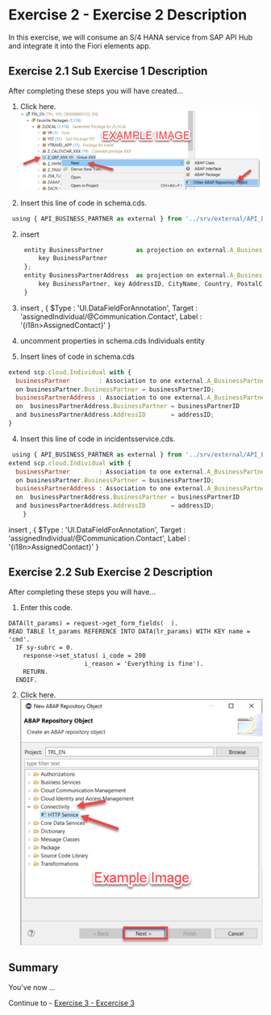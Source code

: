 # Exercise 2 - Exercise 2 Description

In this exercise, we will consume an S/4 HANA service from SAP API Hub and integrate it into the Fiori elements app.

## Exercise 2.1 Sub Exercise 1 Description

After completing these steps you will have created...

1. Click here.
<br>![](/exercises/ex2/images/02_01_0010.png)

2.	Insert this line of code in schema.cds.
```js
 using { API_BUSINESS_PARTNER as external } from '../srv/external/API_BUSINESS_PARTNER.csn';

```

2. insert
   ```js
    entity BusinessPartner         as projection on external.A_BusinessPartner {
        key BusinessPartner
    };
    entity BusinessPartnerAddress  as projection on external.A_BusinessPartnerAddress {
        key BusinessPartner, key AddressID, CityName, Country, PostalCode, FullName, StreetName, HouseNumber
    }
    ```
    
3. insert
   ,
    {
        $Type  : 'UI.DataFieldForAnnotation',
        Target : 'assignedIndividual/@Communication.Contact',
        Label  : '{i18n>AssignedContact}'
    }
4. uncomment properties in schema.cds Individuals entity
5. Insert lines of code in schema.cds
```js
extend scp.cloud.Individual with {
  businessPartner        : Association to one external.A_BusinessPartner
  on businessPartner.BusinessPartner = businessPartnerID;
  businessPartnerAddress : Association to one external.A_BusinessPartnerAddress
  on  businessPartnerAddress.BusinessPartner = businessPartnerID
  and businessPartnerAddress.AddressID       = addressID;
}
```

4.	Insert this line of code in incidentsservice.cds.
```js
 using { API_BUSINESS_PARTNER as external } from '../srv/external/API_BUSINESS_PARTNER.csn';
extend scp.cloud.Individual with {
  businessPartner        : Association to one external.A_BusinessPartner
  on businessPartner.BusinessPartner = businessPartnerID;
  businessPartnerAddress : Association to one external.A_BusinessPartnerAddress
  on  businessPartnerAddress.BusinessPartner = businessPartnerID
  and businessPartnerAddress.AddressID       = addressID;
    }
```
insert
   ,
    {
        $Type  : 'UI.DataFieldForAnnotation',
        Target : 'assignedIndividual/@Communication.Contact',
        Label  : '{i18n>AssignedContact}'
    }

## Exercise 2.2 Sub Exercise 2 Description

After completing these steps you will have...

1.	Enter this code.
```abap
DATA(lt_params) = request->get_form_fields(  ).
READ TABLE lt_params REFERENCE INTO DATA(lr_params) WITH KEY name = 'cmd'.
  IF sy-subrc = 0.
    response->set_status( i_code = 200
                     i_reason = 'Everything is fine').
    RETURN.
  ENDIF.

```

2.	Click here.
<br>![](/exercises/ex2/images/02_02_0010.png)

## Summary

You've now ...

Continue to - [Exercise 3 - Excercise 3 ](../ex3/README.md)
